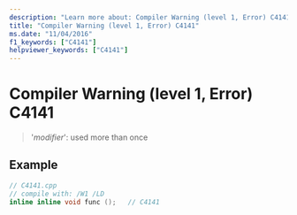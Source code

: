 ```yaml
---
description: "Learn more about: Compiler Warning (level 1, Error) C4141"
title: "Compiler Warning (level 1, Error) C4141"
ms.date: "11/04/2016"
f1_keywords: ["C4141"]
helpviewer_keywords: ["C4141"]
---
```

# Compiler Warning (level 1, Error) C4141

> '*modifier*': used more than once

## Example

```cpp
// C4141.cpp
// compile with: /W1 /LD
inline inline void func ();   // C4141
```
